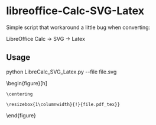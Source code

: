 # libreoffice-Calc-SVG-Latex

Simple script that workaround a little bug when converting:

LibreOffice Calc -> SVG -> Latex

## Usage
python LibreCalc_SVG_Latex.py --file file.svg

\begin{figure}[h]

	\centering
	
	\resizebox{1\columnwidth}{!}{file.pdf_tex}}

\end{figure}


